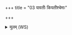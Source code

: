 +++
title = "03 यावतीः कियतीश्चेमाः"

+++
<details><summary>मूलम् (WS)</summary>

यावतीः कियतीश्चेमाः पृथिव्यामध्योषधीः  
ता नः सहस्रपर्णो मृत्योर्मुञ्चन्त्वंहसः ॥ ३ ॥
</details>